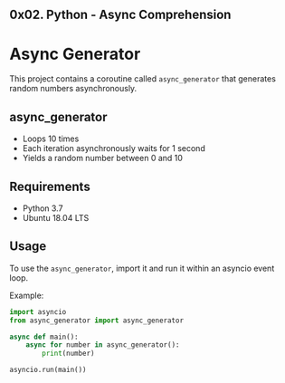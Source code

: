 ## 0x02. Python - Async Comprehension

# Async Generator

This project contains a coroutine called `async_generator` that generates random numbers asynchronously.

## async_generator

- Loops 10 times
- Each iteration asynchronously waits for 1 second
- Yields a random number between 0 and 10

## Requirements

- Python 3.7
- Ubuntu 18.04 LTS

## Usage

To use the `async_generator`, import it and run it within an asyncio event loop.

Example:

```python
import asyncio
from async_generator import async_generator

async def main():
    async for number in async_generator():
        print(number)

asyncio.run(main())
